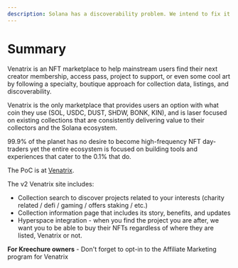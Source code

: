 ```yaml
---
description: Solana has a discoverability problem. We intend to fix it.
---
```


# Summary

Venatrix is an NFT marketplace to help mainstream users find their next creator membership, access pass, project to support, or even some cool art by following a specialty, boutique approach for collection data, listings, and discoverability.

Venatrix is the only marketplace that provides users an option with what coin they use (SOL, USDC, DUST, SHDW, BONK, KIN), and is laser focused on existing collections that are consistently delivering value to their collectors and the Solana ecosystem.

99.9% of the planet has no desire to become high-frequency NFT day-traders yet the entire ecosystem is focused on building tools and experiences that cater to the 0.1% that do.

The PoC is at [Venatrix](https://beta.venatrix.xyz/).

The v2 Venatrix site includes:

* Collection search to discover projects related to your interests (charity related / defi / gaming / offers staking / etc.)
* Collection information page that includes its story, benefits, and updates
* Hyperspace integration - when you find the project you are after, we want you to be able to buy their NFTs regardless of where they are listed, Venatrix or not.

**For Kreechure owners** - Don't forget to opt-in to the Affiliate Marketing program for Venatrix
